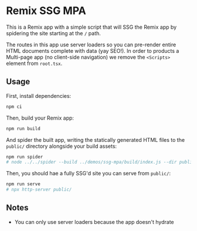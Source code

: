 # Remix SSG MPA

This is a Remix app with a simple script that will SSG the Remix app by spidering the site starting at the `/` path.

The routes in this app use server loaders so you can pre-render entire HTML documents complete with data (yay SEO!). In order to products a Multi-page app (no client-side navigation) we remove the `<Scripts>` element from `root.tsx`.

## Usage

First, install dependencies:

```sh
npm ci
```

Then, build your Remix app:

```sh
npm run build
```

And spider the built app, writing the statically generated HTML files to the `public/` directory alongside your build assets:

```sh
npm run spider
# node ../../spider --build ../demos/ssg-mpa/build/index.js --dir public
```

Then, you should hae a fully SSG'd site you can serve from `public/`:

```sh
npm run serve
# npx http-server public/
```

## Notes

- You can only use server loaders because the app doesn't hydrate
